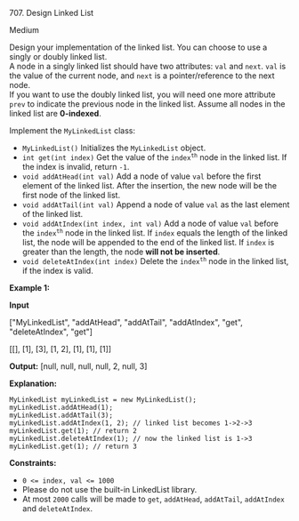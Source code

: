 707\. Design Linked List

Medium

Design your implementation of the linked list. You can choose to use a singly or doubly linked list.  
A node in a singly linked list should have two attributes: `val` and `next`. `val` is the value of the current node, and `next` is a pointer/reference to the next node.  
If you want to use the doubly linked list, you will need one more attribute `prev` to indicate the previous node in the linked list. Assume all nodes in the linked list are **0-indexed**.

Implement the `MyLinkedList` class:

*   `MyLinkedList()` Initializes the `MyLinkedList` object.
*   `int get(int index)` Get the value of the <code>index<sup>th</sup></code> node in the linked list. If the index is invalid, return `-1`.
*   `void addAtHead(int val)` Add a node of value `val` before the first element of the linked list. After the insertion, the new node will be the first node of the linked list.
*   `void addAtTail(int val)` Append a node of value `val` as the last element of the linked list.
*   `void addAtIndex(int index, int val)` Add a node of value `val` before the <code>index<sup>th</sup></code> node in the linked list. If `index` equals the length of the linked list, the node will be appended to the end of the linked list. If `index` is greater than the length, the node **will not be inserted**.
*   `void deleteAtIndex(int index)` Delete the <code>index<sup>th</sup></code> node in the linked list, if the index is valid.

**Example 1:**

**Input**

["MyLinkedList", "addAtHead", "addAtTail", "addAtIndex", "get", "deleteAtIndex", "get"]

[[], [1], [3], [1, 2], [1], [1], [1]]

**Output:** [null, null, null, null, 2, null, 3]

**Explanation:**

    MyLinkedList myLinkedList = new MyLinkedList(); 
    myLinkedList.addAtHead(1); 
    myLinkedList.addAtTail(3); 
    myLinkedList.addAtIndex(1, 2); // linked list becomes 1->2->3 
    myLinkedList.get(1); // return 2 
    myLinkedList.deleteAtIndex(1); // now the linked list is 1->3 
    myLinkedList.get(1); // return 3

**Constraints:**

*   `0 <= index, val <= 1000`
*   Please do not use the built-in LinkedList library.
*   At most `2000` calls will be made to `get`, `addAtHead`, `addAtTail`, `addAtIndex` and `deleteAtIndex`.